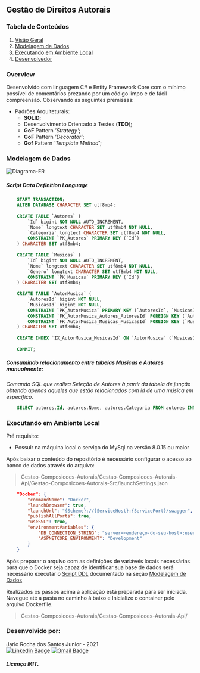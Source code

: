 ## Gestão de Direitos Autorais
### Tabela de Conteúdos

 1. [Visão Geral](#overview)
 2. [Modelagem de Dados](#modelagem-de-dados)
 3. [Executando em Ambiente Local](#executando-em-ambiente-local)
 4. [Desenvolvedor](#desenvolvido-por)

### Overview
Desenvolvido com linguagem C# e Entity Framework Core com o mínimo possível de comentários prezando por um código limpo e de fácil compreensão.
Observando as seguintes premissas:

 - Padrões Arquiteturais:
	 - **SOLID**;
	 - Desenvolvimento Orientado à Testes (**TDD**);
	 - **GoF** Pattern *'Strategy'*;
	 - **GoF** Pattern *'Decorator'*;
	 - **Gof** Pattern *'Template Method'*;

### Modelagem de Dados
![Diagrama-ER](https://user-images.githubusercontent.com/56648231/134039582-d135ffbf-d108-470a-b17f-03809c60d233.PNG)

##### Script Data Definition Language
```sql
    START TRANSACTION;
    ALTER DATABASE CHARACTER SET utf8mb4;
    
    CREATE TABLE `Autores` (
        `Id` bigint NOT NULL AUTO_INCREMENT,
        `Nome` longtext CHARACTER SET utf8mb4 NOT NULL,
        `Categoria` longtext CHARACTER SET utf8mb4 NOT NULL,
        CONSTRAINT `PK_Autores` PRIMARY KEY (`Id`)
    ) CHARACTER SET utf8mb4;
    
    CREATE TABLE `Musicas` (
        `Id` bigint NOT NULL AUTO_INCREMENT,
        `Nome` longtext CHARACTER SET utf8mb4 NOT NULL,
        `Genero` longtext CHARACTER SET utf8mb4 NOT NULL,
        CONSTRAINT `PK_Musicas` PRIMARY KEY (`Id`)
    ) CHARACTER SET utf8mb4;
    
    CREATE TABLE `AutorMusica` (
        `AutoresId` bigint NOT NULL,
        `MusicasId` bigint NOT NULL,
        CONSTRAINT `PK_AutorMusica` PRIMARY KEY (`AutoresId`, `MusicasId`),
        CONSTRAINT `FK_AutorMusica_Autores_AutoresId` FOREIGN KEY (`AutoresId`) REFERENCES `Autores` (`Id`) ON DELETE CASCADE,
        CONSTRAINT `FK_AutorMusica_Musicas_MusicasId` FOREIGN KEY (`MusicasId`) REFERENCES `Musicas` (`Id`) ON DELETE CASCADE
    ) CHARACTER SET utf8mb4;
    
    CREATE INDEX `IX_AutorMusica_MusicasId` ON `AutorMusica` (`MusicasId`);
    
    COMMIT;
```
##### Consumindo relacionamento entre tabelas Musicas e Autores manualmente:
*Comando SQL que realiza Seleção de Autores à partir da tabela de junção obtendo apenas aqueles que estão relacionados com id de uma música em específico.*
```sql
    SELECT autores.Id, autores.Nome, autores.Categoria FROM autores INNER JOIN autormusica ON autores.Id = autormusica.AutoresID WHERE autormusica.Musicasid =<'id_da_musica'>;
```

### Executando em Ambiente Local
Pré requisito:

 - Possuir na máquina local o serviço do MySql na versão 8.0.15 ou maior

Após baixar o conteúdo do repositório é necessário configurar o acesso ao banco de dados através do arquivo:
> Gestao-Composicoes-Autorais/Gestao-Composicoes-Autorais-Api/Gestao-Composicoes-Autorais-Src/launchSettings.json
```json
    "Docker": {
        "commandName": "Docker",
    	"launchBrowser": true,
    	"launchUrl": "{Scheme}://{ServiceHost}:{ServicePort}/swagger",
    	"publishAllPorts": true,
    	"useSSL": true,
    	"environmentVariables": {
		    "DB_CONNECTION_STRING": "server=<endereço-do-seu-host>;user=<seu-usuario>;password=<sua-senha>;database=<sua-base-de-dados>",
			"ASPNETCORE_ENVIRONMENT": "Development"
		}
    }
 ```       
Após preparar o arquivo com as definições de variáveis locais necessárias para que o Docker seja capaz de identificar sua base de dados será necessário executar o [Script DDL](#script-data-definition-language) documentado na seção [Modelagem de Dados](#modelagem-de-dados)

Realizados os passos acima a aplicação está preparada para ser iniciada.
Navegue até a pasta no caminho à baixo e Inicialize o container pelo arquivo Dockerfile.

> Gestao-Composicoes-Autorais/Gestao-Composicoes-Autorais-Api/


### Desenvolvido por:
Jario Rocha dos Santos Junior - 2021  
[![Linkedin Badge](https://img.shields.io/badge/-rochajario-blue?style=flat-square&logo=Linkedin&logoColor=white&link=https://www.linkedin.com/in/rochajario/?locale=en_US)](https://www.linkedin.com/in/rochajario/) [![Gmail Badge](https://img.shields.io/badge/-rochajario-c14438?style=flat-square&logo=Gmail&logoColor=white&link=mailto:rochajario@gmail.com)](mailto:rochajario@gmail.com)
##### Licença MIT.
